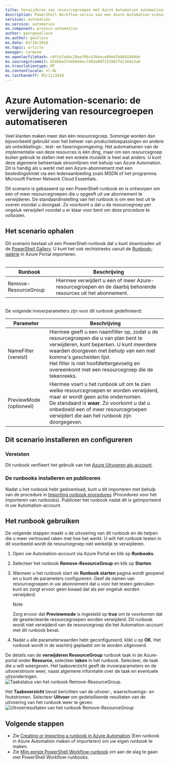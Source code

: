 ```yaml
---
title: Verwijderen van resourcegroepen met Azure Automation automatiseren
description: PowerShell Workflow-versie van een Azure Automation-scenario, inclusief runbooks om alle resourcegroepen in uw abonnement te verwijderen.
services: automation
ms.service: automation
ms.component: process-automation
author: georgewallace
ms.author: gwallace
ms.date: 03/19/2018
ms.topic: article
manager: carmonm
ms.openlocfilehash: c8fcb7abbc28aef06c43b6ece89eb7bd6916694e
ms.sourcegitcommit: d28bba5fd49049ec7492e88f2519d7f42184e3a8
ms.translationtype: MT
ms.contentlocale: nl-NL
ms.lasthandoff: 05/11/2018
---
```

# <a name="azure-automation-scenario---automate-removal-of-resource-groups"></a>Azure Automation-scenario: de verwijdering van resourcegroepen automatiseren
Veel klanten maken meer dan één resourcegroep. Sommige worden dan bijvoorbeeld gebruikt voor het beheer van productietoepassingen en andere als ontwikkelings-, test- en faseringsomgeving. Het automatiseren van de implementatie van deze resources is één ding, maar om een resourcegroep buiten gebruik te stellen met een enkele muisklik is heel wat anders. U kunt deze algemene beheertaak stroomlijnen met behulp van Azure Automation. Dit is handig als u werkt met een Azure-abonnement met een bestedingslimiet via een ledenaanbieding zoals MSDN of het programma Microsoft Partner Network Cloud Essentials.

Dit scenario is gebaseerd op een PowerShell-runbook en is ontworpen om een of meer resourcegroepen die u opgeeft uit uw abonnement te verwijderen. De standaardinstelling van het runbook is om een test uit te voeren voordat u doorgaat. Zo voorkomt u dat u de resourcegroep per ongeluk verwijdert voordat u er klaar voor bent om deze procedure te voltooien.   

## <a name="getting-the-scenario"></a>Het scenario ophalen
Dit scenario bestaat uit een PowerShell-runbook dat u kunt downloaden uit de [PowerShell Gallery](https://www.powershellgallery.com/packages/Remove-ResourceGroup/1.0/DisplayScript). U kunt het ook rechtstreeks vanuit de [Runbook-galerie](automation-runbook-gallery.md) in Azure Portal importeren.<br><br>

| Runbook | Beschrijving |
| --- | --- |
| Remove-ResourceGroup |Hiermee verwijdert u een of meer Azure-resourcegroepen en de daarbij behorende resources uit het abonnement. |

<br>
De volgende invoerparameters zijn voor dit runbook gedefinieerd:

| Parameter | Beschrijving |
| --- | --- |
| NameFilter (vereist) |Hiermee geeft u een naamfilter op, zodat u de resourcegroepen die u van plan bent te verwijderen, kunt beperken. U kunt meerdere waarden doorgeven met behulp van een met komma's gescheiden lijst.<br>Het filter is niet hoofdlettergevoelig en overeenkomt met een resourcegroep die de tekenreeks. |
| PreviewMode (optioneel) |Hiermee voert u het runbook uit om te zien welke resourcegroepen er worden verwijderd, maar er wordt geen actie ondernomen.<br>De standaard is **waar**. Zo voorkomt u dat u onbedoeld een of meer resourcegroepen verwijdert die aan het runbook zijn doorgegeven. |

## <a name="install-and-configure-this-scenario"></a>Dit scenario installeren en configureren
### <a name="prerequisites"></a>Vereisten
Dit runbook verifieert het gebruik van het [Azure Uitvoeren als-account](automation-sec-configure-azure-runas-account.md).    

### <a name="install-and-publish-the-runbooks"></a>De runbooks installeren en publiceren
Nadat u het runbook hebt gedownload, kunt u dit importeren met behulp van de procedure in [Importing runbook procedures](automation-creating-importing-runbook.md#importing-a-runbook-from-a-file-into-azure-automation) (Procedures voor het importeren van runbooks). Publiceer het runbook nadat dit is geïmporteerd in uw Automation-account.

## <a name="using-the-runbook"></a>Het runbook gebruiken
De volgende stappen maakt u de uitvoering van dit runbook en de helpen die u meer vertrouwd raken met hoe het werkt. U wilt het runbook testen in dit voorbeeld wordt de resourcegroep niet werkelijk te verwijderen.  

1. Open uw Automation-account via Azure Portal en klik op **Runbooks**.
2. Selecteer het runbook **Remove-ResourceGroup** en klik op **Starten**.
3. Wanneer u het runbook start de **Runbook starten** pagina wordt geopend en u kunt de parameters configureren. Geef de namen van resourcegroepen in uw abonnement dat u voor het testen gebruiken kunt en zorgt ervoor geen kwaad dat als per ongeluk worden verwijderd.

   > [!NOTE]
   > Zorg ervoor dat **Previewmode** is ingesteld op **true** om te voorkomen dat de geselecteerde resourcegroepen worden verwijderd. Dit runbook wordt niet verwijderd van de resourcegroep die het Automation-account met dit runbook bevat.  
   >
   >
1. Nadat u alle parameterwaarden hebt geconfigureerd, klikt u op **OK**. Het runbook wordt in de wachtrij geplaatst om te worden uitgevoerd.  

De details van de **verwijderen ResourceGroup** runbook taak in de Azure-portal onder **Resource**, selecteer **taken** in het runbook. Selecteer, de taak die u wilt weergeven. Het taakoverzicht geeft de invoerparameters en de uitvoerstroom weer, naast algemene informatie over de taak en eventuele uitzonderingen.<br> ![Taakstatus van het runbook Remove-ResourceGroup](media/automation-scenario-remove-resourcegroup/remove-resourcegroup-runbook-job-status.png).

Het **Taakoverzicht** bevat berichten van de uitvoer-, waarschuwings- en foutstromen. Selecteer **Uitvoer** om gedetailleerde resultaten van de uitvoering van het runbook weer te geven.<br> ![Uitvoerresultaten van het runbook Remove-ResourceGroup](media/automation-scenario-remove-resourcegroup/remove-resourcegroup-runbook-job-output.png)

## <a name="next-steps"></a>Volgende stappen
* Zie [Creating or importing a runbook in Azure Automation](automation-creating-importing-runbook.md) (Een runbook in Azure Automation maken of importeren) om uw eigen runbook te maken.
* Zie [Mijn eerste PowerShell Workflow-runbook](automation-first-runbook-textual.md) om aan de slag te gaan met PowerShell Workflow-runbooks.
